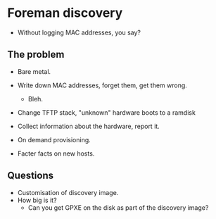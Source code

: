 # Foreman discovery
- Without logging MAC addresses, you say?

## The problem
- Bare metal.
- Write down MAC addresses, forget them, get them wrong.
   - Bleh.

- Change TFTP stack, "unknown" hardware boots to a ramdisk
- Collect information about the hardware, report it.
- On demand provisioning.
- Facter facts on new hosts.

## Questions
- Customisation of discovery image.
- How big is it?
   - Can you get GPXE on the disk as part of the discovery image?
